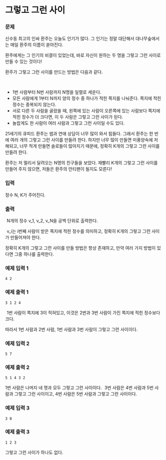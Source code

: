 # 그렇고 그런 사이

### 문제

신수동 최고의 인싸 환주는 오늘도 인기가 많다. 그 인기는 정말 대단해서 대나무숲에서는 매일 환주의 이름이 쏟아진다.

환주에게는 그 인기의 비결이 있었는데, 바로 자신이 원하는 두 명을 그렇고 그런 사이로 만들 수 있는 것이다!

환주가 그렇고 그런 사이를 만드는 방법은 다음과 같다.

 
- 1번 사람부터 N번 사람까지 N명을 일렬로 세운다.
- 모든 사람에게 1부터 N까지 양의 정수 중 하나가 적힌 쪽지를 나눠준다. 쪽지에 적힌 정수는 중복되지 않는다.
- 서로 다른 두 사람을 골랐을 때, 왼쪽에 있는 사람이 오른쪽에 있는 사람보다 쪽지에 적힌 정수가 더 크다면, 이 두 사람은 그렇고 그런 사이가 된다.
- 놀랍게도 한 사람이 여러 사람과 그렇고 그런 사이일 수도 있다.

21세기의 큐피드 환주는 썸과 연애 상담이 너무 많이 와서 힘들다. 그래서 환주는 한 번에 여러 개의 그렇고 그런 사이를 만들려 한다. 하지만 너무 많이 만들면 미풍양속에 저해되고, 너무 적게 만들면 솔로들이 많아지기 때문에, 정확히 
K개의 그렇고 그런 사이를 만들려 한다. 

환주는 저 멀리서 달려오는 
N명의 친구들을 보았다. 재빨리 
K개의 그렇고 그런 사이를 만들어 주지 않으면, 저들은 환주의 안티팬이 될지도 모른다!



### 입력

정수 N, K가 주어진다.

### 출력
 
N개의 정수 
v_1, v_2, v_N을 공백 단위로 출력한다.

 
v_i는 
i번째 사람이 받은 쪽지에 적힌 정수를 의미하고, 정확히 
K개의 그렇고 그런 사이가 만들어져야 한다.

정확히 
K개의 그렇고 그런 사이를 만들 방법은 항상 존재하고, 만약 여러 가지 방법이 있다면 그중 하나를 출력한다.

### 예제 입력 1 

~~~
4 2
~~~

### 예제 출력 1 

~~~
3 1 2 4
~~~
 
1번 사람이 쪽지에 3이 적혀있고, 이것은 2번과 3번 사람이 가진 쪽지에 적힌 정수보다 크다.

따라서 1번 사람과 2번 사람, 
1번 사람과 3번 사람이 그렇고 그런 사이이다.

### 예제 입력 2 

~~~
5 7
~~~

### 예제 출력 2 

~~~
5 1 4 3 2
~~~

1번 사람은 나머지 네 명과 모두 그렇고 그런 사이이다.
 
3번 사람은 4번 사람과 5번 사람과 그렇고 그런 사이이고, 
4번 사람은 5번 사람과 그렇고 그런 사이이다.

### 예제 입력 3 

~~~
3 0
~~~

### 예제 출력 3 

~~~
1 2 3
~~~

그렇고 그런 사이가 하나도 없다.
